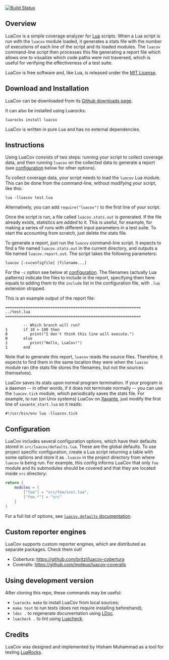 [![Build Status](https://travis-ci.org/keplerproject/luacov.svg?branch=master)](https://travis-ci.org/keplerproject/luacov)

## Overview

LuaCov is a simple coverage analyzer for [Lua](http://www.lua.org) scripts.
When a Lua script is run with the `luacov` module loaded, it generates a stats
file with the number of executions of each line of the script and its loaded
modules. The `luacov` command-line script then processes this file generating
a report file which allows one to visualize which code paths were not
traversed, which is useful for verifying the effectiveness of a test suite.

LuaCov is free software and, like Lua, is released under the [MIT
License](http://www.lua.org/license.html).

## Download and Installation

LuaCov can be downloaded from its [Github downloads
page](https://github.com/keplerproject/luacov/releases).

It can also be installed using Luarocks:

    luarocks install luacov

LuaCov is written in pure Lua and has no external dependencies.

## Instructions

Using LuaCov consists of two steps: running your script to collect coverage
data, and then running `luacov` on the collected data to generate a report
(see [configuration](#configuration) below for other options).

To collect coverage data, your script needs to load the `luacov` Lua module.
This can be done from the command-line, without modifying your script, like
this:

    lua -lluacov test.lua

Alternatively, you can add `require("luacov")` to the first line of your
script.

Once the script is run, a file called `luacov.stats.out` is generated. If the
file already exists, statistics are _added_ to it. This is useful, for
example, for making a series of runs with different input parameters in a test
suite. To start the accounting from scratch, just delete the stats file.

To generate a report, just run the `luacov` command-line script. It expects to
find a file named `luacov.stats.out` in the current directory, and outputs a
file named `luacov.report.out`. The script takes the following parameters:

    luacov [-c=configfile] [filename...]

For the `-c` option see below at [configuration](#configuration). The filenames
(actually Lua patterns) indicate the files to include in the report, specifying them here
equals to adding them to the `include` list in the configuration file, with `.lua`
extension stripped.

This is an example output of the report file:

    ============================================================
    ../test.lua
    ============================================================

            -- Which branch will run?
    1       if 10 > 100 then
    0          print("I don't think this line will execute.")
    0       else
    1          print("Hello, LuaCov!")
    1       end

Note that to generate this report, `luacov` reads the source files. Therefore,
it expects to find them in the same location they were when the `luacov`
module ran (the stats file stores the filenames, but not the sources
themselves).

LuaCov saves its stats upon normal program termination. If your program is a
daemon -- in other words, if it does not terminate normally -- you can use the
`luacov.tick` module, which periodically saves the stats file. For example, to
run (on Unix systems) LuaCov on
[Xavante](http://keplerproject.github.io/xavante/), just modify the first line of
`xavante_start.lua` so it reads:

    #!/usr/bin/env lua -lluacov.tick


## Configuration

LuaCov includes several configuration options, which have their defaults
stored in `src/luacov/defaults.lua`. These are the global defaults. To use
project specific configuration, create a Lua script returning a table
with some options and store it as `.luacov` in the project directory from
where `luacov` is being run. For example, this config informs LuaCov that
only `foo` module and its submodules should be covered and that they are
located inside `src` directory:

```lua
return {
    modules = {
        ["foo"] = "src/foo/init.lua",
        ["foo.*"] = "src"
    }
}
```

For a full list of options, see
[`luacov.defaults` documentation](http://keplerproject.github.io/luacov/doc/modules/luacov.defaults.html).

## Custom reporter engines

LuaCov supports custom reporter engines, which are distributed as separate
packages. Check them out!

* Cobertura: https://github.com/britzl/luacov-cobertura
* Coveralls: https://github.com/moteus/luacov-coveralls

## Using development version

After cloning this repo, these commands may be useful:

* `luarocks make` to install LuaCov from local sources;
* `make test` to run tests (does not require installing beforehand);
* `ldoc .` to regenerate documentation using [LDoc](https://github.com/stevedonovan/LDoc).
* `luacheck .` to lint using [Luacheck](https://github.com/mpeterv/luacheck).

## Credits

LuaCov was designed and implemented by Hisham Muhammad as a tool for testing
[LuaRocks](http://www.luarocks.org).
